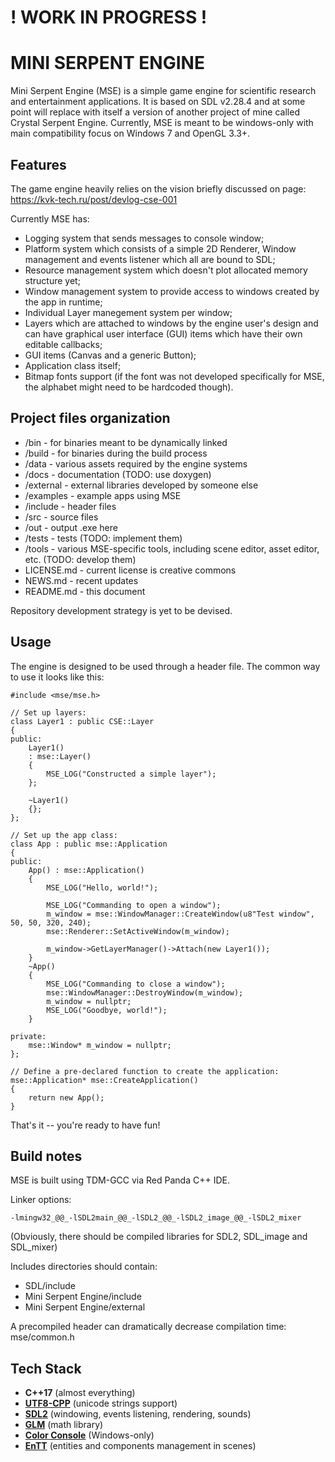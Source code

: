 # ! WORK IN PROGRESS ! #
# MINI SERPENT ENGINE #
Mini Serpent Engine (MSE) is a simple game engine for scientific research and entertainment applications. It is based on SDL v2.28.4 and at some point will replace with itself a version of another project of mine called Crystal Serpent Engine.
Currently, MSE is meant to be windows-only with main compatibility focus on Windows 7 and OpenGL 3.3+.

## Features ##
The game engine heavily relies on the vision briefly discussed on page: https://kvk-tech.ru/post/devlog-cse-001

Currently MSE has:
+ Logging system that sends messages to console window;
+ Platform system which consists of a simple 2D Renderer, Window management and events listener which all are bound to SDL;
+ Resource management system which doesn't plot allocated memory structure yet;
+ Window management system to provide access to windows created by the app in runtime;
+ Individual Layer manegement system per window;
+ Layers which are attached to windows by the engine user's design and can have graphical user interface (GUI) items which have their own editable callbacks;
+ GUI items (Canvas and a generic Button);
+ Application class itself;
+ Bitmap fonts support (if the font was not developed specifically for MSE, the alphabet might need to be hardcoded though).

## Project files organization ##
+ /bin - for binaries meant to be dynamically linked
+ /build - for binaries during the build process
+ /data - various assets required by the engine systems
+ /docs - documentation (TODO: use doxygen)
+ /external - external libraries developed by someone else
+ /examples - example apps using MSE
+ /include - header files
+ /src - source files
+ /out - output .exe here
+ /tests - tests (TODO: implement them)
+ /tools - various MSE-specific tools, including scene editor, asset editor, etc. (TODO: develop them)
+ LICENSE.md - current license is creative commons
+ NEWS.md - recent updates
+ README.md - this document

Repository development strategy is yet to be devised.

## Usage ##
The engine is designed to be used through a header file. The common way to use it looks like this:
```
#include <mse/mse.h>

// Set up layers:
class Layer1 : public CSE::Layer
{
public:
	Layer1()
	: mse::Layer()
	{
		MSE_LOG("Constructed a simple layer");
	};

	~Layer1() 
	{};
};

// Set up the app class:
class App : public mse::Application
{
public:
	App() : mse::Application()
	{
		MSE_LOG("Hello, world!");

		MSE_LOG("Commanding to open a window");
		m_window = mse::WindowManager::CreateWindow(u8"Test window", 50, 50, 320, 240);
		mse::Renderer::SetActiveWindow(m_window);

		m_window->GetLayerManager()->Attach(new Layer1());
	}
	~App()
	{
		MSE_LOG("Commanding to close a window");
		mse::WindowManager::DestroyWindow(m_window);
		m_window = nullptr;
		MSE_LOG("Goodbye, world!");
	}
	
private:
	mse::Window* m_window = nullptr;
};

// Define a pre-declared function to create the application:
mse::Application* mse::CreateApplication()
{
	return new App();
}
```
That's it -- you're ready to have fun!

## Build notes ##
MSE is built using TDM-GCC via Red Panda C++ IDE.

Linker options:
```
-lmingw32_@@_-lSDL2main_@@_-lSDL2_@@_-lSDL2_image_@@_-lSDL2_mixer
```
(Obviously, there should be compiled libraries for SDL2, SDL_image and SDL_mixer)

Includes directories should contain:
- SDL/include
- Mini Serpent Engine/include
- Mini Serpent Engine/external

A precompiled header can dramatically decrease compilation time:
mse/common.h

## Tech Stack ##
+ **C++17** (almost everything)
+ **[UTF8-CPP](https://github.com/nemtrif/utfcpp)** (unicode strings support)
+ **[SDL2](https://github.com/libsdl-org/SDL)** (windowing, events listening, rendering, sounds)
+ **[GLM](https://github.com/g-truc/glm)** (math library)
+ **[Color Console](https://github.com/aafulei/color-console)** (Windows-only)
+ **[EnTT](https://github.com/skypjack/entt)** (entities and components management in scenes)
